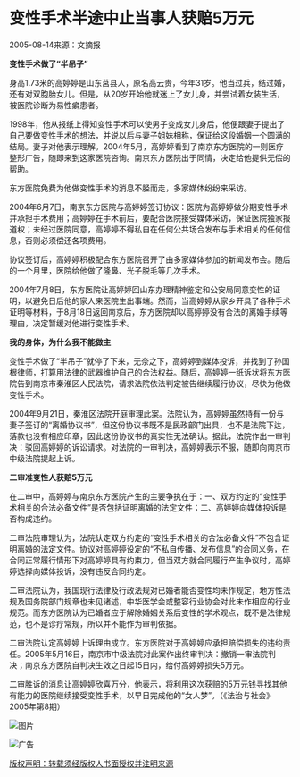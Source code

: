 # 变性手术半途中止当事人获赔5万元

2005-08-14来源：文摘报

**变性手术做了“半吊子”**

身高1.73米的高婷婷是山东莒县人，原名高云贵，今年31岁。他当过兵，结过婚，还有对双胞胎女儿。但是，从20岁开始他就迷上了女儿身，并尝试着女装生活，被医院诊断为易性癖患者。

1998年，他从报纸上得知变性手术可以使男子变成女儿身后，他便跟妻子提出了自己要做变性手术的想法，并说以后与妻子姐妹相称，保证给这段婚姻一个圆满的结局。妻子对他表示理解。2004年5月，高婷婷看到了南京东方医院的一则医疗整形广告，随即来到这家医院咨询。南京东方医院出于同情，决定给他提供无偿的帮助。

东方医院免费为他做变性手术的消息不胫而走，多家媒体纷纷来采访。

2004年6月7日，南京东方医院与高婷婷签订协议：医院为高婷婷做分期变性手术并承担手术费用；高婷婷在手术前后，要配合医院接受媒体采访，保证医院独家报道权；未经过医院同意，高婷婷不得私自在任何公共场合发布与手术相关的任何信息，否则必须偿还各项费用。

协议签订后，高婷婷积极配合东方医院召开了由多家媒体参加的新闻发布会。随后的一个月里，医院给他做了隆鼻、光子脱毛等几次手术。

2004年7月8日，东方医院让高婷婷回山东办理精神鉴定和公安局同意变性的证明，以避免日后他的家人来医院生出事端。然而，当高婷婷从家乡开具了各种手术证明等材料，于8月18日返回南京后，东方医院却以高婷婷没有合法的离婚手续等理由，决定暂缓对他进行变性手术。

**我的身体，为什么我不能做主**

变性手术做了“半吊子”就停了下来，无奈之下，高婷婷到媒体投诉，并找到了孙国根律师，打算用法律的武器维护自己的合法权益。随后，高婷婷一纸诉状将东方医院告到南京市秦淮区人民法院，请求法院依法判定被告继续履行协议，尽快为他做变性手术。

2004年9月21日，秦淮区法院开庭审理此案。法院认为，高婷婷虽然持有一份与妻子签订的“离婚协议书”，但这份协议书既不是民政部门出具，也不是法院下达，落款也没有相应印章，因此这份协议书的真实性无法确认。据此，法院作出一审判决：驳回高婷婷的诉讼请求。对法院的一审判决，高婷婷表示不服，随即向南京市中级法院提起上诉。

**二审准变性人获赔5万元**

在二审中，高婷婷与南京东方医院产生的主要争执在于：一、双方约定的“变性手术相关的合法必备文件”是否包括证明离婚的法定文件；二、高婷婷向媒体投诉是否构成违约。

二审法院审理认为，法院认定双方约定的“变性手术相关的合法必备文件”不包含证明离婚的法定文件。协议对高婷婷设定的“不私自传播、发布信息”的合同义务，在合同正常履行情形下对高婷婷具有约束力，但当双方就合同履行产生争议时，高婷婷选择向媒体投诉，没有违反合同约定。

二审法院认为，我国现行法律及行政法规对已婚者能否变性均未作规定，地方性法规及国务院部门规章也未见诸述，中华医学会或整容行业协会对此未作相应的行业规范。而东方医院认为已婚者应于解除婚姻关系后变性的学术观点，既不是法律规范，也不是诊疗常规，所以并不能作为审判依据。

二审法院认定高婷婷上诉理由成立。东方医院对于高婷婷应承担赔偿损失的违约责任。2005年5月16日，南京市中级法院对此案作出终审判决：撤销一审法院判决；南京东方医院自判决生效之日起15日内，给付高婷婷损失5万元。

二审胜诉的消息让高婷婷欣喜万分，他表示，将利用这次获赔的5万元钱寻找其他有能力的医院继续接受变性手术，以早日完成他的“女人梦”。（《法治与社会》2005年第8期）

![图片](//img.gmw.cn/pic/gmwLogo_share.jpg)

![广告](//ad.gmw.cn/content_banner/content_650x120_qrcodes.jpg)

[版权声明：转载须经版权人书面授权并注明来源](//www.gmw.cn/content/2011-02/14/content_1609313.htm)